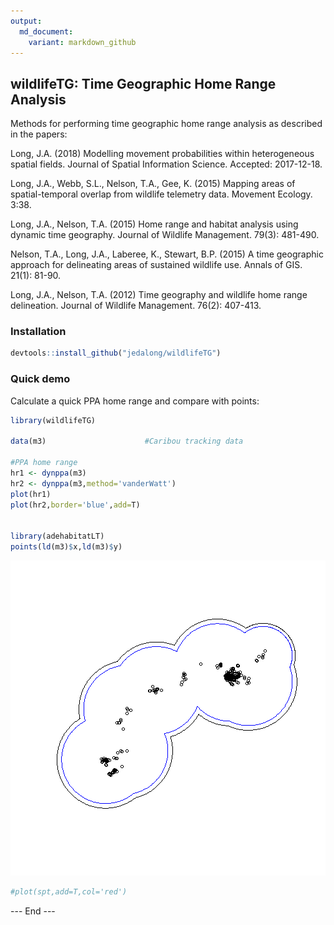 ```yaml
---
output:
  md_document:
    variant: markdown_github
---
```


<!-- README.md is generated from README.Rmd. Please edit that file -->




## wildlifeTG: Time Geographic Home Range Analysis

Methods for performing time geographic home range analysis as described in the papers:

Long, J.A. (2018) Modelling movement probabilities within heterogeneous spatial fields. Journal
of Spatial Information Science. Accepted: 2017-12-18.

Long, J.A., Webb, S.L., Nelson, T.A., Gee, K. (2015) Mapping areas of spatial-temporal
overlap from wildlife telemetry data. Movement Ecology. 3:38.

Long, J.A., Nelson, T.A. (2015) Home range and habitat analysis using dynamic time
geography. Journal of Wildlife Management. 79(3): 481-490.

Nelson, T.A., Long, J.A., Laberee, K., Stewart, B.P. (2015) A time geographic approach for
delineating areas of sustained wildlife use. Annals of GIS. 21(1): 81-90.

Long, J.A., Nelson, T.A. (2012) Time geography and wildlife home range delineation.
Journal of Wildlife Management. 76(2): 407-413.

### Installation


```r
devtools::install_github("jedalong/wildlifeTG")
```
  
### Quick demo

Calculate a quick PPA home range and compare with points:


```r
library(wildlifeTG)

data(m3)                      #Caribou tracking data

#PPA home range
hr1 <- dynppa(m3)
hr2 <- dynppa(m3,method='vanderWatt')
plot(hr1)
plot(hr2,border='blue',add=T)


library(adehabitatLT)
points(ld(m3)$x,ld(m3)$y)
```

![plot of chunk unnamed-chunk-2](README-unnamed-chunk-2-1.png)

```r
#plot(spt,add=T,col='red')
```


--- End ---
